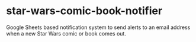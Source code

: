 # star-wars-comic-book-notifier
Google Sheets based notification system to send alerts to an email address when a new Star Wars comic or book comes out.
